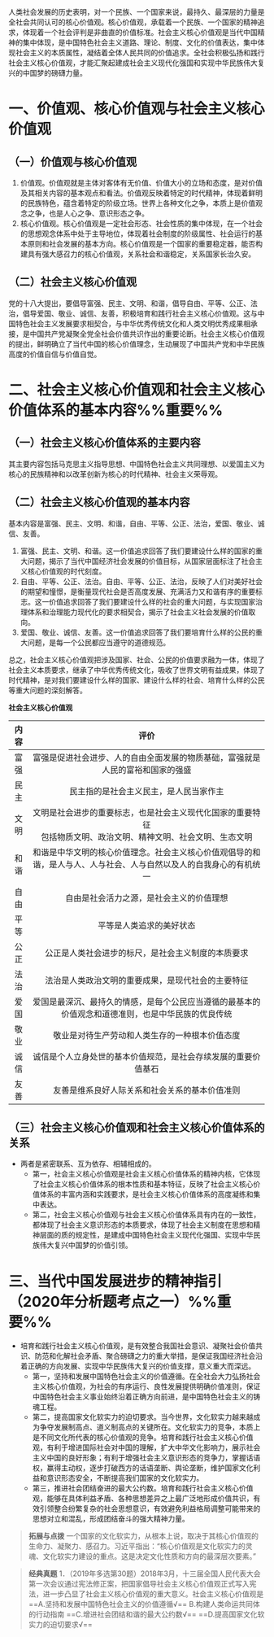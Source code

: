 人类社会发展的历史表明，对一个民族、一个国家来说，最持久、最深层的力量是全社会共同认可的核心价值观。核心价值观，承载着一个民族、一个国家的精神追求，体现着一个社会评判是非曲直的价值标准。社会主义核心价值观是当代中国精神的集中体现，是中国特色社会主义道路、理论、制度、文化的价值表达，集中体现社会主义的本质属性，凝结着全体人民共同的价值追求。全社会积极弘扬和践行社会主义核心价值观，才能汇聚起建成社会主义现代化强国和实现中华民族伟大复兴的中国梦的磅礴力量。
# 一、价值观、核心价值观与社会主义核心价值观
## （一）价值观与核心价值观
1. 价值观。价值观就是主体对客体有无价值、价值大小的立场和态度，是对价值及其相关内容的基本观点和看法。价值观反映着特定的时代精神，体现着鲜明的民族特色，蕴含着特定的阶级立场。世界上各种文化之争，本质上是价值观念之争，也是人心之争、意识形态之争。
2. 核心价值观。核心价值观是一定社会形态、社会性质的集中体现，在一个社会的思想观念体系中处于主导地位，体现着社会制度的阶级属性、社会运行的基本原则和社会发展的基本方向。核心价值观是一个国家的重要稳定器，能否构建具有强大感召力的核心价值观，关系社会和谐稳定，关系国家长治久安。
## （二）社会主义核心价值观
党的十八大提出，要倡导富强、民主、文明、和谐，倡导自由、平等、公正、法治，倡导爱国、敬业、诚信、友善，积极培育和践行社会主义核心价值观。这与中国特色社会主义发展要求相契合，与中华优秀传统文化和人类文明优秀成果相承接，是中国共产党凝聚全党全社会价值共识作出的重要论断。社会主义核心价值观的提出，鲜明确立了当代中国的核心价值理念，生动展现了中国共产党和中华民族高度的价值自信与价值自觉。
# 二、社会主义核心价值观和社会主义核心价值体系的基本内容%%重要%% 
## （一）社会主义核心价值体系的主要内容
其主要内容包括马克思主义指导思想、中国特色社会主义共同理想、以爱国主义为核心的民族精神和以改革创新为核心的时代精神、社会主义荣辱观。
## （二）社会主义核心价值观的基本内容
基本内容是富强、民主、文明、和谐，自由、平等、公正、法治，爱国、敬业、诚信、友善。
1. 富强、民主、文明、和谐。这一价值追求回答了我们要建设什么样的国家的重大问题，揭示了当代中国经济社会发展的价值目标，从国家层面标注了社会主义核心价值观的时代刻度。
2. 自由、平等、公正、法治。自由、平等、公正、法治，反映了人们对美好社会的期望和憧憬，是衡量现代社会是否高度发展、充满活力又和谐有序的重要标志。这一价值追求回答了我们要建设什么样的社会的重大问题，与实现国家治理体系和治理能力现代化的要求相契合，揭示了社会主义社会发展的价值取向。
3. 爱国、敬业、诚信、友善。这一价值追求回答了我们要培育什么样的公民的重大问题，是每一个公民都应当遵守的道德规范。

总之，社会主义核心价值观把涉及国家、社会、公民的价值要求融为一体，体现了社会主义本质要求，继承了中华优秀传统文化，吸收了世界文明有益成果，体现了时代精神，是对我们要建设什么样的国家、建设什么样的社会、培育什么样的公民等重大问题的深刻解答。

**社会主义核心价值观**

|内容|评价
|:---:|:---:|
|富强|富强是促进社会进步、人的自由全面发展的物质基础，富强就是人民的富裕和国家的强盛|
|民主|民主指的是社会主义民主，是人民当家作主|
|文明|文明是社会进步的重要标志，也是社会主义现代化国家的重要特征<br>包括物质文明、政治文明、精神文明、社会文明、生态文明|
|和谐|和谐是中华文明的核心价值理念。社会主义核心价值观倡导的和谐，是人与人、人与社会、人与自然以及人的自我身心的有机统一|
|自由|自由是社会活力之源，是社会主义的价值理想|
|平等|平等是人类追求的美好状态|
|公正|公正是人类社会进步的标尺，是社会主义制度的本质要求|
|法治|法治是人类政治文明的重要成果，是现代社会的主要特征|
|爱国|爱国是最深沉、最持久的情感，是每个公民应当遵循的最基本的价值观念和道德准则，也是中华民族的优良传统|
|敬业|敬业是对待生产劳动和人类生存的一种根本价值态度|
|诚信|诚信是个人立身处世的基本价值规范，是社会存续发展的重要价值基石|
|友善|友善是维系良好人际关系和社会关系的基本价值准则|^r0iv0g
## （三）社会主义核心价值观和社会主义核心价值体系的关系
- 两者是紧密联系、互为依存、相辅相成的。
	- 第一，社会主义核心价值观是社会主义核心价值体系的精神内核，它体现了社会主义核心价值体系的根本性质和基本特征，反映了社会主义核心价值体系的丰富内涵和实践要求，是社会主义核心价值体系的高度凝练和集中表达。
	- 第二，社会主义核心价值观与社会主义核心价值体系具有内在的一致性，都体现了社会主义意识形态的本质要求，体现了社会主义制度在思想和精神层面的质的规定性，是建成中国特色社会主义现代化强国、实现中华民族伟大复兴中国梦的价值引领。
# 三、当代中国发展进步的精神指引（2020年分析题考点之一）%%重要%%
- 培育和践行社会主义核心价值观，是有效整合我国社会意识、凝聚社会价值共识、防范和化解社会矛盾、聚合磅礴之力的重大举措，是保证我国经济社会沿着正确的方向发展、实现中华民族伟大复兴的价值支撑，意义重大而深远。
	- 第一，坚持和发展中国特色社会主义的价值遵循。在全社会大力弘扬社会主义核心价值观，为社会的有序运行、良性发展提供明确价值准则，保证中国特色社会主义事业始终沿着正确方向前进，是中国特色社会主义的铸魂工程。
	- 第二，提高国家文化软实力的迫切要求。当今世界，文化软实力越来越成为争夺发展制高点、道义制高点的关键所在。文化软实力的竞争，本质上是不同文化所代表的核心价值观的竞争。培育和践行社会主义核心价值观，有利于增进国际社会对中国的理解，扩大中华文化影响力，展示社会主义中国的良好形象；有利于增强社会主义意识形态的竞争力，掌握话语权，赢得主动权，逐步打破西方的话语垄断、舆论垄断，维护国家文化利益和意识形态安全，不断提高我们国家的文化软实力。
	- 第三，推进社会团结奋进的最大公约数。培育和践行社会主义核心价值观，能够在具体利益矛盾、各种思想差异之上最广泛地形成价值共识，有效引领整合纷繁复杂的社会思想意识，有效避免利益格局调整可能带来的思想对立和混乱，形成团结奋斗的强大精神力量。

>**拓展与点拨**
一个国家的文化软实力，从根本上说，取决于其核心价值观的生命力、凝聚力、感召力。习近平指出：“核心价值观是文化软实力的灵魂、文化软实力建设的重点。这是决定文化性质和方向的最深层次要素。”

>**经典真题**
1．（2019年多选第30题）2018年3月，十三届全国人民代表大会第一次会议通过宪法修正案，把国家倡导社会主义核心价值观正式写入宪法，进一步凸显了社会主义核心价值观的重大意义。社会主义核心价值观是
==A.坚持和发展中国特色社会主义的价值遵循√==
B.构建人类命运共同体的行动指南
==C.增进社会团结和谐的最大公约数√==
==D.提高国家文化软实力的迫切要求√==